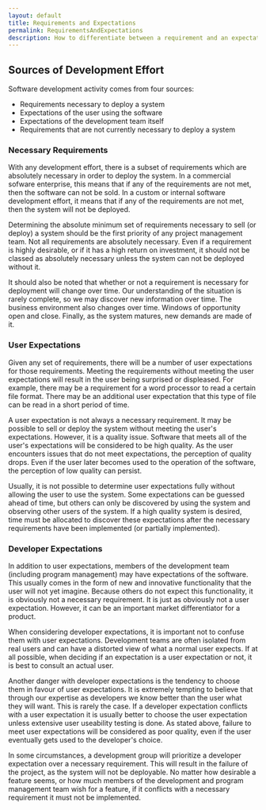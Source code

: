 ```yaml
---
layout: default
title: Requirements and Expectations
permalink: RequirementsAndExpectations
description: How to differentiate between a requirement and an expectation
---
```

## Sources of Development Effort

Software development activity comes from four sources:

* Requirements necessary to deploy a system
* Expectations of the user using the software
* Expectations of the development team itself
* Requirements that are not currently necessary to deploy a system

### Necessary Requirements

With any development effort,
there is a subset of requirements which are absolutely necessary
in order to deploy the system.  In a commercial sofware enterprise,
this means that if any of the requirements are not met, then the
software can not be sold.  In a custom or internal software development
effort, it means that if any of the requirements are not met, then
the system will not be deployed.

Determining the absolute minimum set of requirements necessary
to sell (or deploy) a system should be the first priority of any
project management team.  Not all requirements are absolutely
necessary.  Even if a requirement is highly desirable, or if it
has a high return on investment, it should not be classed as
absolutely necessary unless the system can not be deployed without
it.

It should also be noted that whether or not a requirement is necessary
for deployment will change over time.  Our understanding of the situation
is rarely complete, so we may discover new information over time.  The
business environment also changes over time.  Windows of opportunity
open and close.  Finally, as the system matures, new demands are
made of it.

### User Expectations

Given any set of requirements, there will be a number
of user expectations for those requirements.  Meeting the requirements
without meeting the user expectations will result in the user
being surprised or displeased.  For example, there may be a requirement
for a word processor to read a certain file format.  There may
be an additional user expectation that this type of file can be
read in a short period of time.

A user expectation is not always a necessary requirement.  It may
be possible to sell or deploy the system without meeting the user's
expectations.  However, it is a quality issue.  Software that meets 
all of the user's expectations will be considered to be high quality.
As the user encounters issues that do not meet expectations, the
perception of quality drops.  Even if the user later becomes used
to the operation of the software, the perception of low quality can
persist.

Usually, it is not possible to determine user expectations fully
without allowing the user to use the system.  Some expectations
can be guessed ahead of time, but others can only be discovered
by using the system and observing other users of the system.
If a high quality system is desired, time must be allocated to
discover these expectations after the necessary requirements have
been implemented (or partially implemented).

### Developer Expectations

In addition to user expectations, members of the development team 
(including program management) may have expectations of the software.
This usually comes in the form of new and innovative functionality
that the user will not yet imagine.  Because others do not expect
this functionality, it is obviously not a necessary requirement.
It is just as obviously not a user expectation.  However, it can
be an important market differentiator for a product.

When considering developer expectations, it is important not to
confuse them with user expectations.  Development teams are
often isolated from real users and can have a distorted view
of what a normal user expects.  If at all possible, when deciding
if an expectation is a user expectation or not, it is best to
consult an actual user.

Another danger with developer expectations is the tendency to
choose them in favour of user expectations.  It is extremely tempting
to believe that through our expertise as developers we know better
than the user what they will want.  This is rarely the case.
If a developer expectation conflicts with a user expectation it
is usually better to choose the user expectation unless extensive
user useability testing is done.  As stated above, failure to meet
user expectations will be considered as poor quality, even if the
user eventually gets used to the developer's choice.

In some circumstances, a development group will prioritize a
developer expectation over a necessary requirement.  This will
result in the failure of the project, as the system will not
be deployable.  No matter how desirable a feature seems, or how
much members of the development and program management team
wish for a feature, if it conflicts with a necessary requirement
it must not be implemented.

